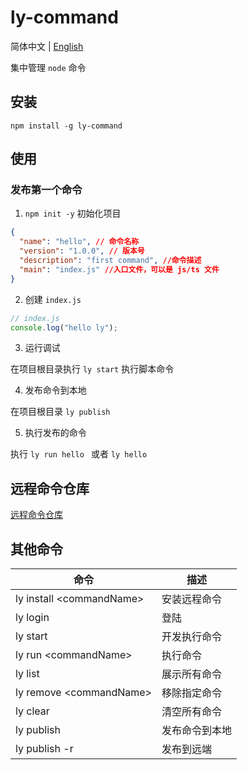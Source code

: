 # ly-command

简体中文 | [English](./README.md)

集中管理 `node` 命令

## 安装

`npm install -g ly-command`

## 使用

### 发布第一个命令

1. `npm init -y` 初始化项目

```json
{
  "name": "hello", // 命令名称
  "version": "1.0.0", // 版本号
  "description": "first command", //命令描述
  "main": "index.js" //入口文件，可以是 js/ts 文件
}
```

2. 创建 `index.js`

```js
// index.js
console.log("hello ly");
```

3. 运行调试

在项目根目录执行 `ly start` 执行脚本命令

4. 发布命令到本地

在项目根目录 `ly publish`

5. 执行发布的命令

执行 `ly run hello ` 或者 `ly hello`

## 远程命令仓库

[远程命令仓库](https://ly-command.topjs.top/)

## 其他命令

| 命令                      | 描述           |
| ------------------------- | -------------- |
| ly install <commandName\> | 安装远程命令   |
| ly login                  | 登陆           |
| ly start                  | 开发执行命令   |
| ly run <commandName\>     | 执行命令       |
| ly list                   | 展示所有命令   |
| ly remove <commandName\>  | 移除指定命令   |
| ly clear                  | 清空所有命令   |
| ly publish                | 发布命令到本地 |
| ly publish -r             | 发布到远端     |
